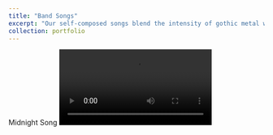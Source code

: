 ```yaml
---
title: "Band Songs"
excerpt: "Our self-composed songs blend the intensity of gothic metal with dark, introspective lyricism and driving grooves. Each track explores the tension between despair and hope, transforming shadows into moments of inspiration.<br/>" 
collection: portfolio
---
```


Midnight Song
<video>
<source src="https://github.com/shermanhung/shermanhung.github.io/blob/4599c408c3985ee78d24ec9cea7e82428d8722b3/files/Midnight.Song.mp4" type="video/mp4">
</video>


